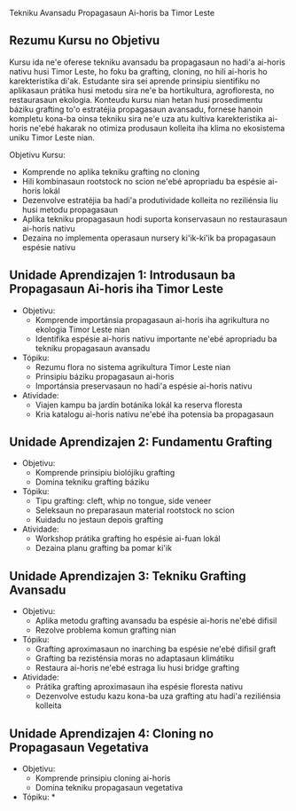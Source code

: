 Tekniku Avansadu Propagasaun Ai-horis ba Timor Leste

## Rezumu Kursu no Objetivu

Kursu ida ne'e oferese tekniku avansadu ba propagasaun no hadi'a ai-horis nativu husi Timor Leste, ho foku ba grafting, cloning, no hili ai-horis ho karekteristika di'ak. Estudante sira sei aprende prinsipiu sientifiku no aplikasaun prátika husi metodu sira ne'e ba hortikultura, agrofloresta, no restaurasaun ekologia. Konteudu kursu nian hetan husi prosedimentu báziku grafting to'o estratéjia propagasaun avansadu, fornese hanoin kompletu kona-ba oinsa tekniku sira ne'e uza atu kultiva karekteristika ai-horis ne'ebé hakarak no otimiza produsaun kolleita iha klima no ekosistema uniku Timor Leste nian.

Objetivu Kursu:
- Komprende no aplika tekniku grafting no cloning
- Hili kombinasaun rootstock no scion ne'ebé apropriadu ba espésie ai-horis lokál
- Dezenvolve estratéjia ba hadi'a produtividade kolleita no reziliénsia liu husi metodu propagasaun
- Aplika tekniku propagasaun hodi suporta konservasaun no restaurasaun ai-horis nativu
- Dezaina no implementa operasaun nursery ki'ik-ki'ik ba propagasaun espésie nativu

## Unidade Aprendizajen 1: Introdusaun ba Propagasaun Ai-horis iha Timor Leste
- Objetivu:
  * Komprende importánsia propagasaun ai-horis iha agrikultura no ekologia Timor Leste nian
  * Identifika espésie ai-horis nativu importante ne'ebé apropriadu ba tekniku propagasaun avansadu
- Tópiku:
  * Rezumu flora no sistema agrikultura Timor Leste nian
  * Prinsipiu báziku propagasaun ai-horis
  * Importánsia preservasaun no hadi'a espésie ai-horis nativu
- Atividade:
  * Viajen kampu ba jardín botánika lokál ka reserva floresta 
  * Kria katalogu ai-horis nativu ne'ebé iha potensia ba propagasaun

## Unidade Aprendizajen 2: Fundamentu Grafting
- Objetivu:
  * Komprende prinsipiu biolójiku grafting 
  * Domina tekniku grafting báziku
- Tópiku:
  * Tipu grafting: cleft, whip no tongue, side veneer
  * Seleksaun no preparasaun material rootstock no scion
  * Kuidadu no jestaun depois grafting
- Atividade:
  * Workshop prátika grafting ho espésie ai-fuan lokál
  * Dezaina planu grafting ba pomar ki'ik

## Unidade Aprendizajen 3: Tekniku Grafting Avansadu
- Objetivu:
  * Aplika metodu grafting avansadu ba espésie ai-horis ne'ebé difisil
  * Rezolve problema komun grafting nian
- Tópiku:
  * Grafting aproximasaun no inarching ba espésie ne'ebé difisil graft
  * Grafting ba rezisténsia moras no adaptasaun klimátiku
  * Restaura ai-horis ne'ebé estraga liu husi bridge grafting
- Atividade:
  * Prátika grafting aproximasaun iha espésie floresta nativu
  * Dezenvolve estudu kazu kona-ba uza grafting atu hadi'a reziliénsia kolleita

## Unidade Aprendizajen 4: Cloning no Propagasaun Vegetativa
- Objetivu:
  * Komprende prinsipiu cloning ai-horis
  * Domina tekniku propagasaun vegetativa
- Tópiku:
  *